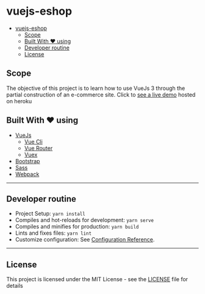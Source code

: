 # vuejs-eshop

<!-- TOC -->

- [vuejs-eshop](#vuejs-eshop)
    - [Scope](#scope)
    - [Built With :heart: using](#built-with-heart-using)
    - [Developer routine](#developer-routine)
    - [License](#license)

<!-- /TOC -->

## Scope

The objective of this project is to learn how to use VueJs 3 through the partial construction of an e-commerce site.
Click to [see a live demo](#) hosted on heroku

## Built With :heart: using

- [VueJs](#)
    - [Vue Cli](#)
    - [Vue Router](#)
    - [Vuex](#)
- [Bootstrap](#)
- [Sass](#)
- [Webpack](#)

------------------------------------------------------------------------------------------------

## Developer routine

- Project Setup: `yarn install`
- Compiles and hot-reloads for development: `yarn serve`
- Compiles and minifies for production: `yarn build`
- Lints and fixes files: `yarn lint`
- Customize configuration: See [Configuration Reference](https://cli.vuejs.org/config/).

------------------------------------------------------------------------------------------------

## License

This project is licensed under the MIT License - see the [LICENSE](#) file for details